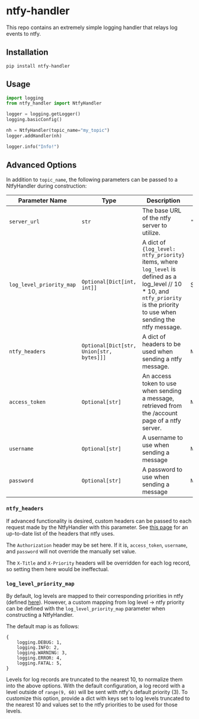 # ntfy-handler
This repo contains an extremely simple logging handler that relays log events to ntfy.

## Installation
`pip install ntfy-handler`

## Usage
```python
import logging
from ntfy_handler import NtfyHandler

logger = logging.getLogger()
logging.basicConfig()

nh = NtfyHandler(topic_name="my_topic")
logger.addHandler(nh)

logger.info("Info!")
```

## Advanced Options
In addition to `topic_name`, the following parameters can be passed to a NtfyHandler during construction:

|Parameter Name|Type|Description|Default Value|
|-|-|-|-|
|`server_url`|`str`|The base URL of the ntfy server to utilize.|`"https://ntfy.sh"`|
|`log_level_priority_map`|`Optional[Dict[int, int]]`|A dict of `{log_level: ntfy_priority}` items, where `log_level` is defined as a log\_level // 10 * 10, and `ntfy_priority` is the priority to use when sending the ntfy message.|See below|
|`ntfy_headers`|`Optional[Dict[str, Union[str, bytes]]]`|A dict of headers to be used when sending a ntfy message.|`None`|
|`access_token`|`Optional[str]`|An access token to use when sending a message, retrieved from the /account page of a ntfy server.|`None`|
|`username`|`Optional[str]`|A username to use when sending a message|`None`|
|`password`|`Optional[str]`|A password to use when sending a message|`None`|

### `ntfy_headers`
If advanced functionality is desired, custom headers can be passed to each request made by the NtfyHandler with this parameter. See [this page](https://ntfy.headpat.moe/docs/publish/#list-of-all-parameters) for an up-to-date list of the headers that ntfy uses.

The `Authorization` header may be set here. If it is, `access_token`, `username`, and `password` will not override the manually set value.

The `X-Title` and `X-Priority` headers will be overridden for each log record, so setting them here would be ineffectual.

### `log_level_priority_map`
By default, log levels are mapped to their corresponding priorities in ntfy (defined [here](https://ntfy.headpat.moe/docs/publish/#message-priority)). However, a custom mapping from log level -> ntfy priority can be defined with the `log_level_priority_map` parameter when constructing a NtfyHandler.

The default map is as follows:
```
{
    logging.DEBUG: 1,
    logging.INFO: 2,
    logging.WARNING: 3,
    logging.ERROR: 4,
    logging.FATAL: 5,
}
```

Levels for log records are truncated to the nearest 10, to normalize them into the above options. With the default configuration, a log record with a level outside of `range(9, 60)` will be sent with ntfy's default priority (3).
To customize this option, provide a dict with keys set to log levels truncated to the nearest 10 and values set to the ntfy priorities to be used for those levels.
